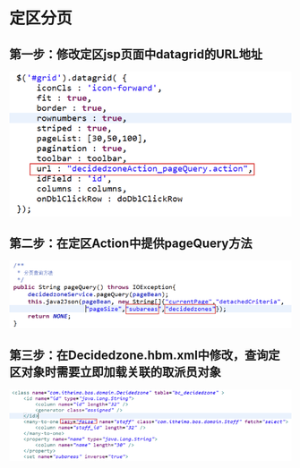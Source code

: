# 定区分页

## 第一步：修改定区jsp页面中datagrid的URL地址

![](../../../../.gitbook/assets/image%20%28258%29.png)

## 第二步：在定区Action中提供pageQuery方法

![](../../../../.gitbook/assets/image%20%28129%29.png)

## 第三步：在Decidedzone.hbm.xml中修改，查询定区对象时需要立即加载关联的取派员对象

![](../../../../.gitbook/assets/image%20%2824%29.png)

